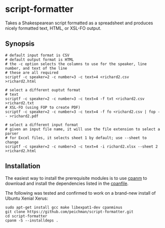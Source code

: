 # script-formatter

Takes a Shakespearean script formatted as a spreadsheet and produces nicely
formatted text, HTML, or XSL-FO output.

## Synopsis

```
# default input format is CSV
# default output format is HTML
# the -c option selects the columns to use for the speaker, line number, and text of the line
# these are all required
scriptf -c speaker=2 -c number=3 -c text=4 <richard2.csv >richard2.html

# select a different ouptut format
# text
scriptf -c speaker=2 -c number=3 -c text=4 -f txt <richard2.csv >richard2.txt
# XSL-FO (using FOP to create PDF)
scriptf -c speaker=2 -c number=3 -c text=4 -f fo <richard2.csv | fop - - >richard2.pdf

# select a different input format
# given an input file name, it will use the file extension to select a parser
# for Excel files, it selects sheet 1 by default; use --sheet to change
scriptf -c speaker=2 -c number=3 -c text=4 -i richard2.xlsx --sheet 2 >richard2.html
```

## Installation

The easiest way to install the prerequisite modules is to use [cpanm] to download and install the dependencies listed in the [cpanfile](cpanfile).

The following was tested and confirmed to work on a brand-new install of Ubuntu
Xenial Xerus:

```
sudo apt-get install gcc make libexpat1-dev cpanminus
git clone https://github.com/peichman/script-formatter.git
cd script-formatter
cpanm -S --installdeps .
```

[cpanm]: http://search.cpan.org/~miyagawa/App-cpanminus-1.7042/bin/cpanm
